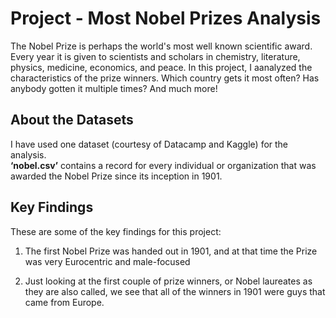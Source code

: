 # Project - Most Nobel Prizes Analysis

The Nobel Prize is perhaps the world's most well known scientific award. Every year it is given to scientists and scholars in chemistry, literature, physics, medicine, economics, and peace. In this project, I aanalyzed the characteristics of the prize winners. Which country gets it most often? Has anybody gotten it multiple times? 
And much more! 


## About the Datasets

I have used one dataset (courtesy of Datacamp and Kaggle) for the analysis.  
**‘nobel.csv’** contains a record for every individual or organization that was awarded the Nobel Prize since its inception in 1901.

## Key Findings
These are some of the key findings for this project:

1. The first Nobel Prize was handed out in 1901, and at that time the Prize was very Eurocentric and male-focused

2. Just looking at the first couple of prize winners, or Nobel laureates as they are also called, we see that all of the winners in 1901 were guys that came from Europe. 
